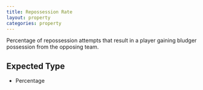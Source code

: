 ```yaml
---
title: Repossession Rate
layout: property
categories: property
---
```


Percentage of repossession attempts that result in a player gaining bludger possession from the opposing team.

## Expected Type

*   Percentage
